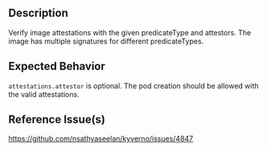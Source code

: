 ## Description

Verify image attestations with the given predicateType and attestors. The image has multiple signatures for different predicateTypes.

## Expected Behavior

`attestations.attestor` is optional. The pod creation should be allowed with the valid attestations.


## Reference Issue(s)

https://github.com/nsathyaseelan/kyverno/issues/4847
